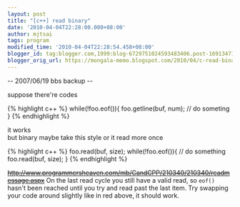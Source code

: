 ```yaml
---
layout: post
title: "[c++] read binary"
date: '2010-04-04T22:28:00.000+08:00'
author: mjtsai
tags: program
modified_time: '2010-04-04T22:28:54.458+08:00'
blogger_id: tag:blogger.com,1999:blog-6729751024593483406.post-1691347115559794297
blogger_orig_url: https://mongala-memo.blogspot.com/2010/04/c-read-binary.html
---
```



-- 2007/06/19 bbs backup --
<!--more-->

suppose there're codes

{% highlight c++ %}
while(!foo.eof()){
    foo.getline(buf, num);
    // do someting
}
{% endhighlight %}

it works  
but binary maybe take this style or it read more once


{% highlight c++ %}
foo.read(buf, size);
while(!foo.eof()){
    // do something
    foo.read(buf, size);
}
{% endhighlight %}


~~http://www.programmersheaven.com/mb/CandCPP/210340/210340/readmessage.aspx~~
On the last read cycle you still have a valid read, so `eof()` hasn't been reached until you try and read past the last item. Try swapping your code around slightly like in red above, it should work.

